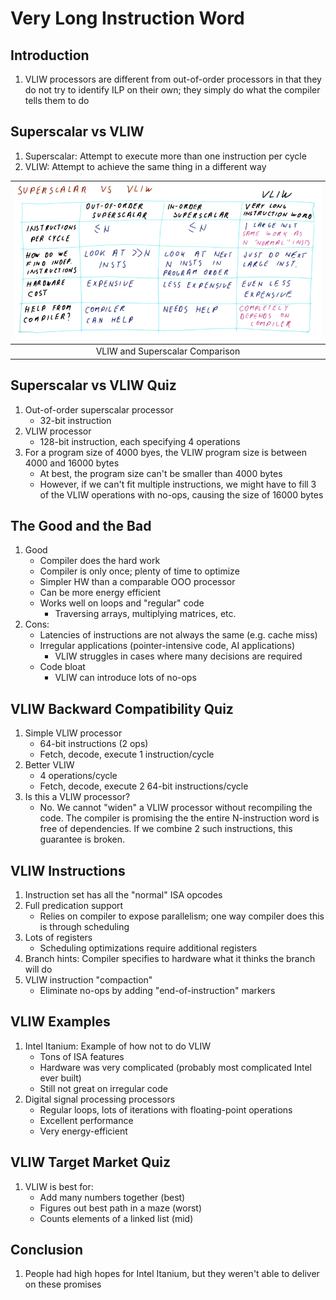 # Very Long Instruction Word

## Introduction

1. VLIW processors are different from out-of-order processors in that they do
not try to identify ILP on their own; they simply do what the compiler tells
them to do

## Superscalar vs VLIW

1. Superscalar: Attempt to execute more than one instruction per cycle
2. VLIW: Attempt to achieve the same thing in a different way

| ![comparison](images/vliw_superscalar_comparison.png) |
|:--:|
| VLIW and Superscalar Comparison |

## Superscalar vs VLIW Quiz

1. Out-of-order superscalar processor
    * 32-bit instruction
2. VLIW processor
    * 128-bit instruction, each specifying 4 operations
3. For a program size of 4000 byes, the VLIW program size is between 4000 and
16000 bytes
    * At best, the program size can't be smaller than 4000 bytes
    * However, if we can't fit multiple instructions, we might have to fill 3 of
    the VLIW operations with no-ops, causing the size of 16000 bytes

## The Good and the Bad

1. Good
    * Compiler does the hard work
    * Compiler is only once; plenty of time to optimize
    * Simpler HW than a comparable OOO processor
    * Can be more energy efficient
    * Works well on loops and "regular" code
        - Traversing arrays, multiplying matrices, etc.
2. Cons:
    * Latencies of instructions are not always the same (e.g. cache miss)
    * Irregular applications (pointer-intensive code, AI applications)
        - VLIW struggles in cases where many decisions are required
    * Code bloat
        - VLIW can introduce lots of no-ops

## VLIW Backward Compatibility Quiz

1. Simple VLIW processor
    * 64-bit instructions (2 ops)
    * Fetch, decode, execute 1 instruction/cycle
2. Better VLIW
    * 4 operations/cycle
    * Fetch, decode, execute 2 64-bit instructions/cycle
3. Is this a VLIW processor?
    * No. We cannot "widen" a VLIW processor without recompiling the code. The
    compiler is promising the the entire N-instruction word is free of
    dependencies. If we combine 2 such instructions, this guarantee is broken.

## VLIW Instructions

1. Instruction set has all the "normal" ISA opcodes
2. Full predication support
    * Relies on compiler to expose parallelism; one way compiler does this is
    through scheduling
3. Lots of registers
    * Scheduling optimizations require additional registers
4. Branch hints: Compiler specifies to hardware what it thinks the branch will do
5. VLIW instruction "compaction"
    * Eliminate no-ops by adding "end-of-instruction" markers

## VLIW Examples

1. Intel Itanium: Example of how not to do VLIW
    * Tons of ISA features
    * Hardware was very complicated (probably most complicated Intel ever built)
    * Still not great on irregular code
2. Digital signal processing processors
    * Regular loops, lots of iterations with floating-point operations
    * Excellent performance
    * Very energy-efficient

## VLIW Target Market Quiz

1. VLIW is best for:
    * Add many numbers together (best)
    * Figures out best path in a maze (worst)
    * Counts elements of a linked list (mid)

## Conclusion

1. People had high hopes for Intel Itanium, but they weren't able to deliver on
these promises
